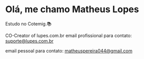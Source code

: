 # Olá, me chamo Matheus Lopes <br>
Estudo no Cotemig.📚<br>

CO-Creator of lupes.com.br
email profissional para contato: suporte@lupes.com.br

email pessoal para contato: matheuspereira044@gmail.com
